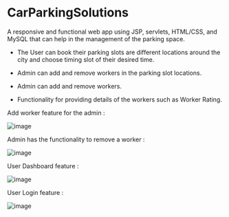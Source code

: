 # CarParkingSolutions
A responsive and functional web app using JSP, servlets, HTML/CSS, and MySQL that can help in the management of the parking space.


* The User can book their parking slots are different locations around the city and choose timing slot of their desired time. 

* Admin can add and remove workers in the parking slot locations. 

* Admin can add and remove workers.

* Functionality for providing details of the workers such as Worker Rating. 



Add worker feature for the admin :


![image](https://user-images.githubusercontent.com/29221347/176601834-cabe0e59-9ff8-4753-ba59-0d969523ab27.png)



Admin has the functionality to remove a worker :


![image](https://user-images.githubusercontent.com/29221347/176601975-9d2eb396-11cd-4427-97e1-112e4fe7885f.png)



 User Dashboard feature : 
 

![image](https://user-images.githubusercontent.com/29221347/176602169-740cfcb1-b35f-4c52-b399-b4a33d19da2e.png)



User Login feature :


![image](https://user-images.githubusercontent.com/29221347/176602466-f3e08ebc-ef1a-45a8-88a5-1a221c957b54.png)
